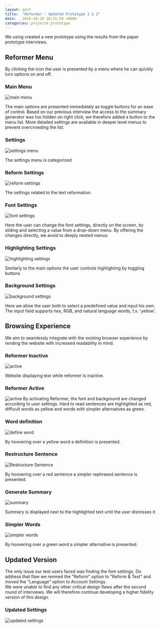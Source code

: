 ```yaml
---
layout: post
title:  "Reformer - Updated Prototype 1 & 2"
date:   2016-10-29 10:21:59 +0000
categories: project4 prototype
---
```

We using created a new prototype using the results from the paper prototype interviews.

## Reformer Menu

By clicking the icon the user is presented by a menu where he can quickly  turn options on and off.

### Main Menu
![main menu](https://raw.githubusercontent.com/NOTHGroup/nothgroup.github.io/master/image/prototype1/0-reformer-64012898-1477917074.png)

The main options are presented immediately as toggle buttons for an ease of control.
Based on our previous interview the access to the summary generator was too hidden on right click, we therefore added a button to the menu list.
More detailed settings are available in deeper level menus to prevent overcrowding the list. 

### Settings
![settings menu](https://raw.githubusercontent.com/NOTHGroup/nothgroup.github.io/master/image/prototype1/1-settings-64016404-1477910499.png)

The settings menu is categorized

### Reform Settings 
![reform settings](https://raw.githubusercontent.com/NOTHGroup/nothgroup.github.io/master/image/prototype1/5-reform-settings-64016738-1477910301.png)

The settings related to the text reformation.

### Font Settings
![font settings](https://raw.githubusercontent.com/NOTHGroup/nothgroup.github.io/master/image/prototype1/6-font-settings-64016407-1477912774.png)

Here the user can change the font settings, directly on the screen, by sliding and selecting a value from a drop-down menu.
By offering the changes directly, we avoid to deeply nested menus.

### Highlighting Settings

![highlighting settings](https://raw.githubusercontent.com/NOTHGroup/nothgroup.github.io/master/image/prototype1/3-highlighting-64018034-1477916969.png)

Similarly to the main options the user controls highlighting by toggling buttons


### Background Settings

![background settings](https://raw.githubusercontent.com/NOTHGroup/nothgroup.github.io/master/image/prototype1/2-background-color-64017979-1477912245.png)

Here we allow the user both to select a predefined value and input his own. The input field supports hex, RGB, and natural language words, f.x. 'yellow'. 


## Browsing Experience

We aim to seamlessly integrate with the existing browser experience by rending the website with increased readability in mind.

### Reformer Inactive

![active](https://raw.githubusercontent.com/NOTHGroup/nothgroup.github.io/master/image/prototype1/reformer/inactive.png)

Website displaying text while reformer is inactive.

### Reformer Active

![active](https://raw.githubusercontent.com/NOTHGroup/nothgroup.github.io/master/image/prototype1/reformer/active.png)
By activating Reformer, the font and background are changed according to user settings. Hard to read sentences are highlighted as red, difficult words as yellow and words with simpler alternatives as green.

### Word definition 

![define word](https://raw.githubusercontent.com/NOTHGroup/nothgroup.github.io/master/image/prototype1/reformer/define.png)

By hoovering over a yellow word a definition is presented. 

### Restructure Sentence 

![Restructure Sentence](https://raw.githubusercontent.com/NOTHGroup/nothgroup.github.io/master/image/prototype1/reformer/sentence.png)

By hoovering over a red sentence a simpler rephrased sentence is presented. 

### Generate Summary
![summary](https://raw.githubusercontent.com/NOTHGroup/nothgroup.github.io/master/image/prototype1/reformer/summary.png)

Summary is displayed next to the highlighted text until the user dismisses it.

### Simpler Words
![simpler words](https://raw.githubusercontent.com/NOTHGroup/nothgroup.github.io/master/image/prototype1/reformer/word.png)

By hoovering over a green word a simpler alternative is presented. 

## Updated Version
The only issue our test users faced was finding the font settings. Do address that flaw we renmed the "Reform" option to "Reform & Text" and moved the "Language" option to Account Settings.  
We were unable to find any other critical design flaws after the second round of interviews. We will therefore continue developing a higher fidelity version of this design.

### Updated Settings

![updated settings](https://raw.githubusercontent.com/NOTHGroup/nothgroup.github.io/master/image/prototype1/updated_settings.png)

